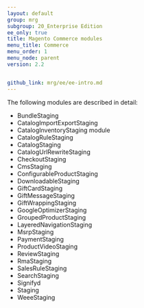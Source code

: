 ```yaml
---
layout: default
group: mrg
subgroup: 20_Enterprise Edition
ee_only: true
title: Magento Commerce modules
menu_title: Commerce
menu_order: 1
menu_node: parent
version: 2.2


github_link: mrg/ee/ee-intro.md
---
```


The following modules are described in detail:

* BundleStaging
* CatalogImportExportStaging
* CatalogInventoryStaging module
* CatalogRuleStaging
* CatalogStaging
* CatalogUrlRewriteStaging
* CheckoutStaging
* CmsStaging
* ConfigurableProductStaging
* DownloadableStaging
* GiftCardStaging
* GiftMessageStaging
* GiftWrappingStaging
* GoogleOptimizerStaging
* GroupedProductStaging
* LayeredNavigationStaging
* MsrpStaging
* PaymentStaging
* ProductVideoStaging
* ReviewStaging
* RmaStaging
* SalesRuleStaging
* SearchStaging
* Signifyd
* Staging
* WeeeStaging
